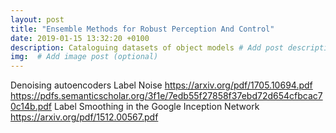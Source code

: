 ```yaml
---
layout: post
title: "Ensemble Methods for Robust Perception And Control"
date: 2019-01-15 13:32:20 +0100
description: Cataloguing datasets of object models # Add post description (optional)
img:  # Add image post (optional)
---
```


Denoising autoencoders
Label Noise https://arxiv.org/pdf/1705.10694.pdf
https://pdfs.semanticscholar.org/3f1e/7edb55f27858f37ebd72d654cfbcac70c14b.pdf
Label Smoothing in the Google Inception Network https://arxiv.org/pdf/1512.00567.pdf

